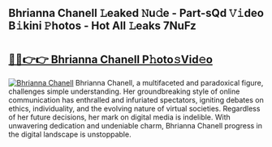 ## Bhrianna Chanell 𝙻eaked 𝙽u𝚍e - Part-sQd 𝚅𝚒deo B𝚒kini 𝙿hotos - Hot All 𝙻eaks 7NuFz

# <h2><a href="http://ld2zj4r.urlbe.top/?page=Bhrianna+Chanell">🔗🔗👉👉 Bhrianna Chanell P𝚑oto𝚜Vid𝚎o</a></h2>

[![Bhrianna Chanell](https://i.imgur.com/eBuTRDB.gif)](http://ld2zj4r.urlbe.top/?page=Bhrianna+Chanell)
Bhrianna Chanell, a multifaceted and paradoxical figure, challenges simple understanding. Her groundbreaking style of online communication has enthralled and infuriated spectators, igniting debates on ethics, individuality, and the evolving nature of virtual societies. Regardless of her future decisions, her mark on digital media is indelible. With unwavering dedication and undeniable charm, Bhrianna Chanell progress in the digital landscape is unstoppable.
